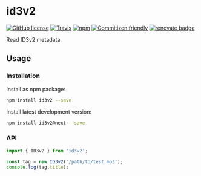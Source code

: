 # id3v2

[![GitHub license](https://img.shields.io/github/license/KnisterPeter/id3v2.svg)]()
[![Travis](https://img.shields.io/travis/KnisterPeter/id3v2.svg)](https://travis-ci.org/KnisterPeter/id3v2)
[![npm](https://img.shields.io/npm/v/id3v2.svg)](https://www.npmjs.com/package/id3v2)
[![Commitizen friendly](https://img.shields.io/badge/commitizen-friendly-brightgreen.svg)](http://commitizen.github.io/cz-cli/)
[![renovate badge](https://img.shields.io/badge/renovate-enabled-brightgreen.svg)](https://renovateapp.com/)

Read ID3v2 metadata.

## Usage

### Installation

Install as npm package:

```sh
npm install id3v2 --save
```

Install latest development version:

```sh
npm install id3v2@next --save
```

### API

```js
import { ID3v2 } from 'id3v2';

const tag = new ID3v2('/path/to/test.mp3');
console.log(tag.title);
```
